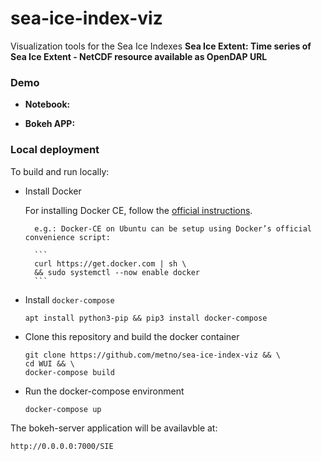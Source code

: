 # sea-ice-index-viz
Visualization tools for the Sea Ice Indexes
**Sea Ice Extent:  Time series of Sea Ice Extent - NetCDF resource available as OpenDAP URL**

### Demo

* **Notebook:**
    
   

* **Bokeh APP:**

    


### Local deployment

To build and run locally:

* Install Docker

    For installing Docker CE, follow the [official instructions](https://docs.docker.com/engine/install/).
    
        e.g.: Docker-CE on Ubuntu can be setup using Docker’s official convenience script:

        ```
        curl https://get.docker.com | sh \
        && sudo systemctl --now enable docker
        ```


* Install `docker-compose`

    ```
    apt install python3-pip && pip3 install docker-compose
    ``` 

* Clone this repository and build the docker container
    
    ```
    git clone https://github.com/metno/sea-ice-index-viz && \
    cd WUI && \
    docker-compose build
    ```

* Run the docker-compose environment
    
    ```
    docker-compose up
    ```

The bokeh-server application will be availavble at:

```http://0.0.0.0:7000/SIE```